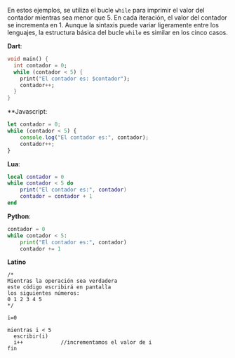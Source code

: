 
En estos ejemplos, se utiliza el bucle `while` para imprimir el valor del contador mientras sea menor que 5. En cada iteración, el valor del contador se incrementa en 1. Aunque la sintaxis puede variar ligeramente entre los lenguajes, la estructura básica del bucle `while` es similar en los cinco casos.

**Dart**:
```dart
void main() {
  int contador = 0;
  while (contador < 5) {
    print("El contador es: $contador");
    contador++;
  }
}
```

**Javascript:
```javascript 
let contador = 0;
while (contador < 5) {
    console.log("El contador es:", contador);
    contador++;
}
```


**Lua**:
```lua
local contador = 0
while contador < 5 do
    print("El contador es:", contador)
    contador = contador + 1
end
```

**Python**:
```python
contador = 0
while contador < 5:
    print("El contador es:", contador)
    contador += 1
```

**Latino**
```latino
/*
Mientras la operación sea verdadera
este código escribirá en pantalla
los siguientes números:
0 1 2 3 4 5 
*/

i=0

mientras i < 5
  escribir(i)
  i++            //incrementamos el valor de i
fin
```
